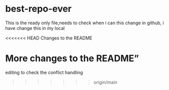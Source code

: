 # best-repo-ever

This is the ready only file,needs to check when i can this change in github, i have change this in my local


<<<<<<< HEAD
Changes to the README

More changes to the README”
=======
editing to check the conflict handling
>>>>>>> origin/main
